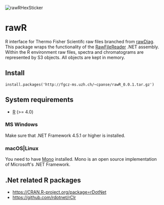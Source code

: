 ![rawRHexSticker](https://github.com/cpanse/rawR/blob/master/rawRcolor10%25.png)

# rawR
R interface for Thermo Fisher Scientifc raw files branched from [rawDiag](https://github.com/fgcz/rawDiag). This package wraps the functionality of the [RawFileReader](https://planetorbitrap.com/rawfilereader) .NET assembly. Within the R environment raw files, spectra and chromatograms are represented by S3 objects. All objects are kept in memory. 

## Install

```{r}
install.packages('http://fgcz-ms.uzh.ch/~cpanse/rawR_0.0.1.tar.gz')
```

## System requirements

- [R](https://cran.r-project.org/) (>= 4.0)
 
### MS Windows

Make sure that .NET Framework 4.5.1 or higher is installed.

### macOS|Linux

You need to have [Mono](https://www.mono-project.com) installed. Mono is an open source implementation of Microsoft's .NET Framework.

## .Net related R packages

- https://CRAN.R-project.org/package=rDotNet 
- https://github.com/rdotnet/rClr
